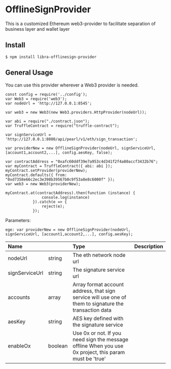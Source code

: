 
# OfflineSignProvider
This is a customized Ethereum web3-provider to facilitate separation of business layer and wallet layer
## Install

    $ npm install libra-offlinesign-provider
    
## General Usage
You can use this provider wherever a Web3 provider is needed.

    const config = require('../config');
    var Web3 = require('web3');
    var nodeUrl = 'http://127.0.0.1:8545';
    
    var web3 = new Web3(new Web3.providers.HttpProvider(nodeUrl));
    
    var abi = require("./contract.json");
    var TruffleContract = require("truffle-contract");
    
    var signServiceUrl = 'http://127.0.0.1:8080/api/pearl/v1/eth/sign_transaction';
    
    var providerNew = new OfflineSignProvider(nodeUrl, signServiceUrl, [account1,account2,...], config.aesKey, false);
    
    var contractAddress = "0xafc60ddf39e7a953c4d341f2f4a80accf3432b76";
    var myContract = TruffleContract({ abi: abi });
    myContract.setProvider(providerNew);
    myContract.defaults({ from: "0xd7358e66c2ec3e398b39567b0c9f53a8e8c6000f" });
    var web3 = new Web3(providerNew);
    
    myContract.at(contractAddress).then(function (instance) {
                    console.log(instance)
                }).catch(e => {
                    reject(e);
                });
                
Parameters:

    ege: var providerNew = new OfflineSignProvider(nodeUrl, signServiceUrl, [account1,account2,...], config.aesKey);
    


|Name||Type|Description|
|:----    |:---|:----- |-----   |
|nodeUrl |string |The eth network node url   |
|signServiceUrl |string |The signature service url   |
|accounts |array |Array format account address, that sign service will use one of them to signature the transaction data   |
|aesKey |string |AES key defined with the signature service   |
|enableOx |boolean |Use 0x or not. If you need sign the message offline When you use 0x project, this param must be 'true'   |

